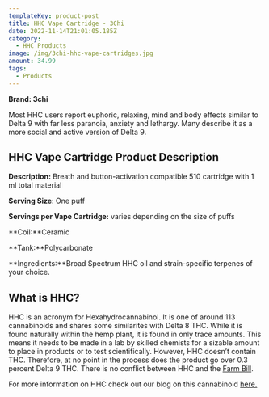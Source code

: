 ```yaml
---
templateKey: product-post
title: HHC Vape Cartridge - 3Chi
date: 2022-11-14T21:01:05.185Z
category:
  - HHC Products
image: /img/3chi-hhc-vape-cartridges.jpg
amount: 34.99
tags:
  - Products
---
```



**Brand: 3chi**

Most HHC users report euphoric, relaxing, mind and body effects similar to Delta 9 with far less paranoia, anxiety and lethargy. Many describe it as a more social and active version of Delta 9.

## HHC Vape Cartridge Product Description

**Description:** Breath and button-activation compatible 510 cartridge with 1 ml total material

**Serving Size**: One puff

**Servings per Vape Cartridge:** varies depending on the size of puffs

**Coil:**Ceramic

**Tank:**Polycarbonate

**Ingredients:**Broad Spectrum HHC oil and strain-specific terpenes of your choice.



## What is HHC?

HHC is an acronym for Hexahydrocannabinol. It is one of around 113 cannabinoids and shares some similarites with Delta 8 THC. While it is found naturally within the hemp plant, it is found in only trace amounts. This means it needs to be made in a lab by skilled chemists for a sizable amount to place in products or to test scientifically. However, HHC doesn’t contain THC. Therefore, at no point in the process does the product go over 0.3 percent Delta 9 THC. There is no conflict between HHC and the [Farm Bill](https://www.congress.gov/bill/115th-congress/house-bill/2/text).

For more information on HHC check out our blog on this cannabinoid [here. ](https://capitalamericanshaman.com/blog/what-is-hhc/)